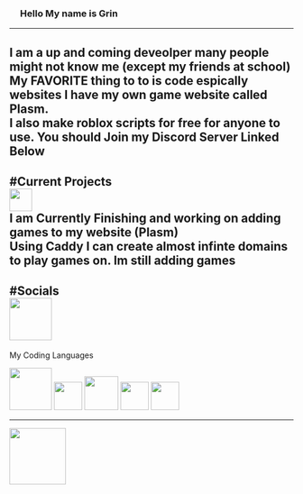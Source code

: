 ### <img src="https://em-content.zobj.net/source/animated-noto-color-emoji/356/waving-hand_1f44b.gif" width="15px"> Hello My name is Grin
---
<p1>I am a up and coming deveolper many people might not know me (except my friends at school) <br>
My FAVORITE thing to to is code espically websites I have my own game website called Plasm. <br>
I also make roblox scripts for free for anyone to use. You should Join my Discord Server Linked Below</p>
---
#Current Projects
<br>
<img src="https://plasmv1.github.io/favicon%20(2).png" width="40px">
<br>
I am Currently Finishing and working on adding games to my website (Plasm) <br>
Using Caddy I can create almost infinte domains to play games on.
Im still adding games
---
#Socials
<br>
<a href="https://discord.gg/SXnPsgFjPv"><img src="https://static.vecteezy.com/system/resources/previews/018/930/718/original/discord-logo-discord-icon-transparent-free-png.png" width="75px"></a>
---
My Coding Languages

<img src="https://assets.stickpng.com/images/5847f5bdcef1014c0b5e489c.png" width="75px">    
<img src="https://upload.wikimedia.org/wikipedia/commons/thumb/d/d5/CSS3_logo_and_wordmark.svg/1200px-CSS3_logo_and_wordmark.svg.png" width="50px">    
<img src="https://upload.wikimedia.org/wikipedia/commons/thumb/b/ba/Javascript_badge.svg/946px-Javascript_badge.svg.png" width="60px">    
<img src="https://upload.wikimedia.org/wikipedia/commons/thumb/c/c3/Python-logo-notext.svg/1869px-Python-logo-notext.svg.png" width="50px">    
<img src="https://upload.wikimedia.org/wikipedia/commons/c/cf/Lua-Logo.svg" width="50px">    



<hr>
<img src="https://i.imgflip.com/2zte8w.png?a471336" width="100px">


